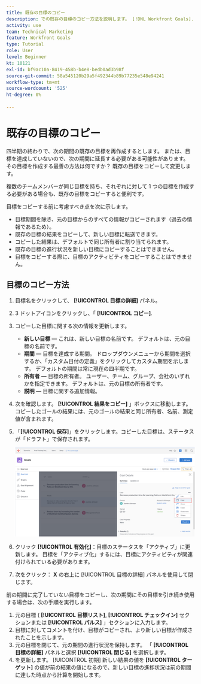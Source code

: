 ```yaml
---
title: 既存の目標のコピー
description: での既存の目標のコピー方法を説明します。 [!DNL Workfront Goals].
activity: use
team: Technical Marketing
feature: Workfront Goals
type: Tutorial
role: User
level: Beginner
kt: 10121
exl-id: bf9ac10a-8419-458b-b4e8-bedb0ad3b98f
source-git-commit: 58a545120b29a5f492344b89b77235e548e94241
workflow-type: tm+mt
source-wordcount: '525'
ht-degree: 0%

---
```


# 既存の目標のコピー

四半期の終わりで、次の期間の既存の目標を再作成するとします。 または、目標を達成していないので、次の期間に延長する必要がある可能性があります。 その目標を作成する最善の方法は何ですか？ 既存の目標をコピーして変更します。

複数のチームメンバーが同じ目標を持ち、それぞれに対して 1 つの目標を作成する必要がある場合も、既存の目標をコピーすると便利です。

<!--
Pro-tips graphic
-->

目標をコピーする前に考慮すべき点を次に示します。

* 目標期間を除き、元の目標からのすべての情報がコピーされます（過去の情報であるため）。
* 既存の目標の結果をコピーして、新しい目標に転送できます。
* コピーした結果は、デフォルトで同じ所有者に割り当てられます。
* 既存の目標の進行状況を新しい目標にコピーすることはできません。
* 目標をコピーする際に、目標のアクティビティをコピーすることはできません。

## 目標のコピー方法

1. 目標名をクリックして、 **[!UICONTROL 目標の詳細]** パネル。
1. 3 ドットアイコンをクリックし、「 **[!UICONTROL コピー]**.
1. コピーした目標に関する次の情報を更新します。
   * **新しい目標** — これは、新しい目標の名前です。 デフォルトは、元の目標の名前です。
   * **期間** — 目標を達成する期間。 ドロップダウンメニューから期間を選択するか、「カスタム日付の定義」をクリックしてカスタム期間を示します。 デフォルトの期間は常に現在の四半期です。
   * **所有者** — 目標の所有者。 ユーザー、チーム、グループ、会社のいずれかを指定できます。 デフォルトは、元の目標の所有者です。
   * **説明** — 目標に関する追加情報。

1. 次を確認します。 **[!UICONTROL 結果をコピー]** 」ボックスに移動します。 コピーしたゴールの結果には、元のゴールの結果と同じ所有者、名前、測定値が含まれます。

1. 「**[!UICONTROL 保存]**」をクリックします。コピーした目標は、ステータスが「ドラフト」で保存されます。

   ![画像 [!UICONTROL 目標の詳細] パネル内 [!DNL Workfront Goals] と [!UICONTROL コピー] オプション](assets/03-workfront-goals-copy-a-goal.png)

1. クリック **[!UICONTROL 有効化]**：目標のステータスを「アクティブ」に更新します。 目標を「アクティブ化」するには、目標にアクティビティが関連付けられている必要があります。

1. 次をクリック： **X** の右上に [!UICONTROL 目標の詳細] パネルを使用して閉じます。

前の期間に完了していない目標をコピーし、次の期間にその目標を引き続き使用する場合は、次の手順を実行します。

1. 元の目標 ( **[!UICONTROL 目標リスト]**, **[!UICONTROL チェックイン]** セクションまたは **[!UICONTROL パルス]** 」セクションに入力します。
1. 目標に対してコメントを付け、目標がコピーされ、より新しい目標が作成されたことを示します。
1. 元の目標を閉じて、元の期間の進行状況を保持します。 「 **[!UICONTROL 目標の詳細]** パネルと選択 **[!UICONTROL 閉じる]** を選択します。
1. を更新します。 [!UICONTROL 初期] 新しい結果の値を **[!UICONTROL ターゲット]** の値が前の結果の値になるので、新しい目標の進捗状況は前の期間に達した時点から計算を開始します。
